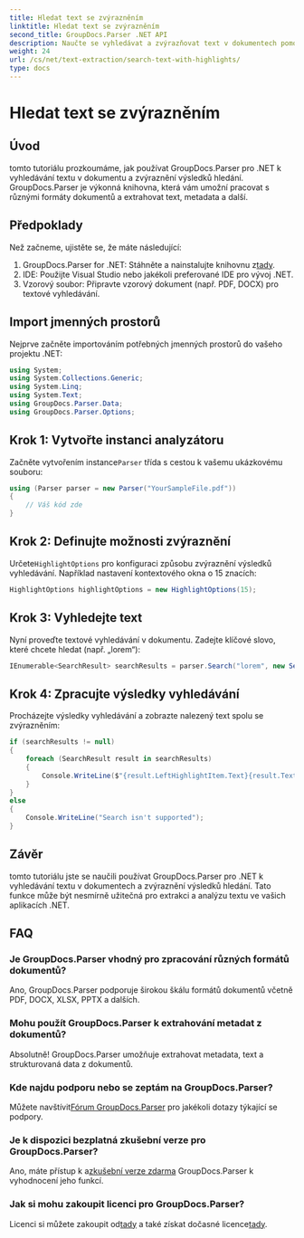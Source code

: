 ```yaml
---
title: Hledat text se zvýrazněním
linktitle: Hledat text se zvýrazněním
second_title: GroupDocs.Parser .NET API
description: Naučte se vyhledávat a zvýrazňovat text v dokumentech pomocí GroupDocs.Parser for .NET. Extrahujte cenné poznatky efektivně.
weight: 24
url: /cs/net/text-extraction/search-text-with-highlights/
type: docs
---
```

# Hledat text se zvýrazněním

## Úvod
tomto tutoriálu prozkoumáme, jak používat GroupDocs.Parser pro .NET k vyhledávání textu v dokumentu a zvýraznění výsledků hledání. GroupDocs.Parser je výkonná knihovna, která vám umožní pracovat s různými formáty dokumentů a extrahovat text, metadata a další.
## Předpoklady
Než začneme, ujistěte se, že máte následující:
1.  GroupDocs.Parser for .NET: Stáhněte a nainstalujte knihovnu z[tady](https://releases.groupdocs.com/parser/net/).
2. IDE: Použijte Visual Studio nebo jakékoli preferované IDE pro vývoj .NET.
3. Vzorový soubor: Připravte vzorový dokument (např. PDF, DOCX) pro textové vyhledávání.

## Import jmenných prostorů
Nejprve začněte importováním potřebných jmenných prostorů do vašeho projektu .NET:
```csharp
using System;
using System.Collections.Generic;
using System.Linq;
using System.Text;
using GroupDocs.Parser.Data;
using GroupDocs.Parser.Options;
```
## Krok 1: Vytvořte instanci analyzátoru
 Začněte vytvořením instance`Parser` třída s cestou k vašemu ukázkovému souboru:
```csharp
using (Parser parser = new Parser("YourSampleFile.pdf"))
{
    // Váš kód zde
}
```
## Krok 2: Definujte možnosti zvýraznění
 Určete`HighlightOptions` pro konfiguraci způsobu zvýraznění výsledků vyhledávání. Například nastavení kontextového okna o 15 znacích:
```csharp
HighlightOptions highlightOptions = new HighlightOptions(15);
```
## Krok 3: Vyhledejte text
Nyní proveďte textové vyhledávání v dokumentu. Zadejte klíčové slovo, které chcete hledat (např. „lorem“):
```csharp
IEnumerable<SearchResult> searchResults = parser.Search("lorem", new SearchOptions(true, false, false, highlightOptions));
```
## Krok 4: Zpracujte výsledky vyhledávání
Procházejte výsledky vyhledávání a zobrazte nalezený text spolu se zvýrazněním:
```csharp
if (searchResults != null)
{
    foreach (SearchResult result in searchResults)
    {
        Console.WriteLine($"{result.LeftHighlightItem.Text}{result.Text}{result.RightHighlightItem.Text}");
    }
}
else
{
    Console.WriteLine("Search isn't supported");
}
```

## Závěr
tomto tutoriálu jste se naučili používat GroupDocs.Parser pro .NET k vyhledávání textu v dokumentech a zvýraznění výsledků hledání. Tato funkce může být nesmírně užitečná pro extrakci a analýzu textu ve vašich aplikacích .NET.

## FAQ
### Je GroupDocs.Parser vhodný pro zpracování různých formátů dokumentů?
Ano, GroupDocs.Parser podporuje širokou škálu formátů dokumentů včetně PDF, DOCX, XLSX, PPTX a dalších.
### Mohu použít GroupDocs.Parser k extrahování metadat z dokumentů?
Absolutně! GroupDocs.Parser umožňuje extrahovat metadata, text a strukturovaná data z dokumentů.
### Kde najdu podporu nebo se zeptám na GroupDocs.Parser?
 Můžete navštívit[Fórum GroupDocs.Parser](https://forum.groupdocs.com/c/parser/17) pro jakékoli dotazy týkající se podpory.
### Je k dispozici bezplatná zkušební verze pro GroupDocs.Parser?
 Ano, máte přístup k a[zkušební verze zdarma](https://releases.groupdocs.com/) GroupDocs.Parser k vyhodnocení jeho funkcí.
### Jak si mohu zakoupit licenci pro GroupDocs.Parser?
 Licenci si můžete zakoupit od[tady](https://purchase.groupdocs.com/buy) a také získat dočasné licence[tady](https://purchase.groupdocs.com/temporary-license/).